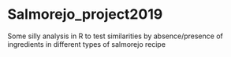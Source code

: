 # Salmorejo_project2019
Some silly analysis in R to test similarities by absence/presence of ingredients in different types of salmorejo recipe
